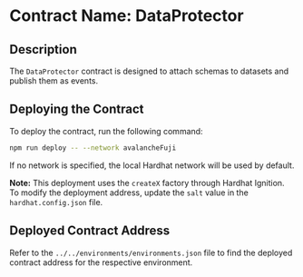# Contract Name: DataProtector

## Description

The `DataProtector` contract is designed to attach schemas to datasets and publish them as events.

## Deploying the Contract

To deploy the contract, run the following command:

```sh
npm run deploy -- --network avalancheFuji
```

If no network is specified, the local Hardhat network will be used by default.

**Note:** This deployment uses the `createX` factory through Hardhat Ignition. To modify the deployment address, update the `salt` value in the `hardhat.config.json` file.

## Deployed Contract Address

Refer to the `../../environments/environments.json` file to find the deployed contract address for the respective environment.
